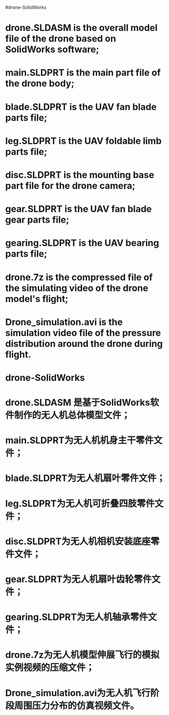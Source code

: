 #drone-SolidWorks
# drone.SLDASM is the overall model file of the drone based on SolidWorks software;
# main.SLDPRT is the main part file of the drone body;
# blade.SLDPRT is the UAV fan blade parts file;
# leg.SLDPRT is the UAV foldable limb parts file;
# disc.SLDPRT is the mounting base part file for the drone camera;
# gear.SLDPRT is the UAV fan blade gear parts file;
# gearing.SLDPRT is the UAV bearing parts file;
# drone.7z is the compressed file of the simulating video of the drone model's flight;
# Drone_simulation.avi is the simulation video file of the pressure distribution around the drone during flight.

# drone-SolidWorks
# drone.SLDASM 是基于SolidWorks软件制作的无人机总体模型文件；
# main.SLDPRT为无人机机身主干零件文件；
# blade.SLDPRT为无人机扇叶零件文件；
# leg.SLDPRT为无人机可折叠四肢零件文件；
# disc.SLDPRT为无人机相机安装底座零件文件；
# gear.SLDPRT为无人机扇叶齿轮零件文件；
# gearing.SLDPRT为无人机轴承零件文件；
# drone.7z为无人机模型伸展飞行的模拟实例视频的压缩文件；
# Drone_simulation.avi为无人机飞行阶段周围压力分布的仿真视频文件。
